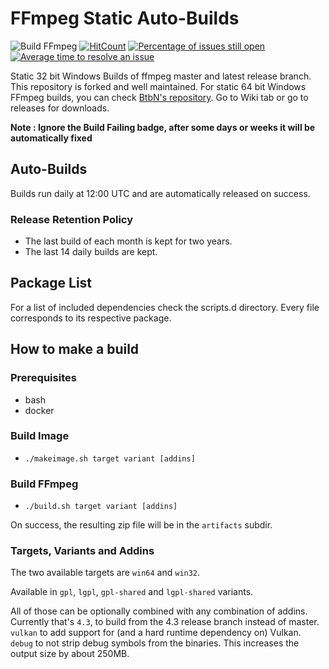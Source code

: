 # FFmpeg Static Auto-Builds

![Build FFmpeg](https://github.com/sudo-nautilus/FFmpeg-Builds-Win32/actions/workflows/build.yml/badge.svg)
[![HitCount](http://hits.dwyl.com/sudo-nautilus/FFmpeg-Builds-Win32.svg)](http://hits.dwyl.com/sudo-nautilus/FFmpeg-Builds-Win32)
[![Percentage of issues still open](http://isitmaintained.com/badge/open/sudo-nautilus/FFmpeg-Builds-Win32.svg)](http://isitmaintained.com/project/sudo-nautilus/FFmpeg-Builds-Win32 "Percentage of issues still open")
[![Average time to resolve an issue](http://isitmaintained.com/badge/resolution/sudo-nautilus/FFmpeg-Builds-Win32.svg)](http://isitmaintained.com/project/sudo-nautilus/FFmpeg-Builds-Win32 "Average time to resolve an issue")

Static 32 bit Windows Builds of ffmpeg master and latest release branch. This repository is forked and well maintained. For static 64 bit Windows FFmpeg builds, you can check [BtbN's repository](https://github.com/BtbN/FFmpeg-Builds). Go to Wiki tab or go to releases for downloads.

**Note : Ignore the Build Failing badge, after some days or weeks it will be automatically fixed**

## Auto-Builds

Builds run daily at 12:00 UTC and are automatically released on success.

### Release Retention Policy

- The last build of each month is kept for two years.
- The last 14 daily builds are kept.

## Package List

For a list of included dependencies check the scripts.d directory.
Every file corresponds to its respective package.

## How to make a build

### Prerequisites

* bash
* docker

### Build Image

* `./makeimage.sh target variant [addins]`

### Build FFmpeg

* `./build.sh target variant [addins]`

On success, the resulting zip file will be in the `artifacts` subdir.

### Targets, Variants and Addins

The two available targets are `win64` and `win32`.

Available in `gpl`, `lgpl`, `gpl-shared` and `lgpl-shared` variants.

All of those can be optionally combined with any combination of addins.
Currently that's `4.3`, to build from the 4.3 release branch instead of master.
`vulkan` to add support for (and a hard runtime dependency on) Vulkan.
`debug` to not strip debug symbols from the binaries. This increases the output size by about 250MB.
